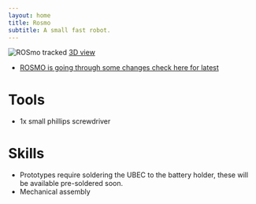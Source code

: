 ```yaml
---
layout: home
title: Rosmo
subtitle: A small fast robot.
---
```


 ![ROSmo tracked](https://pbs.twimg.com/media/FUa95gJXsAEfBqj?format=jpg)
[3D view](https://cad.onshape.com/documents/ea6ef6677c1df78f114b0778/w/a3cd5bc4f1ae1593f10c9810/e/a8cb0dfd19164c50d26c4a02?renderMode=0&uiState=6286d0997fc73d5d8bf3fc76)


* [ROSMO is going through some changes check here for latest](https://github.com/rosmo-robot/Rosmo_3D/tree/main/V4)

# Tools
* 1x small phillips screwdriver

# Skills
* Prototypes require soldering the UBEC to the battery holder, these will be available pre-soldered soon.
* Mechanical assembly

